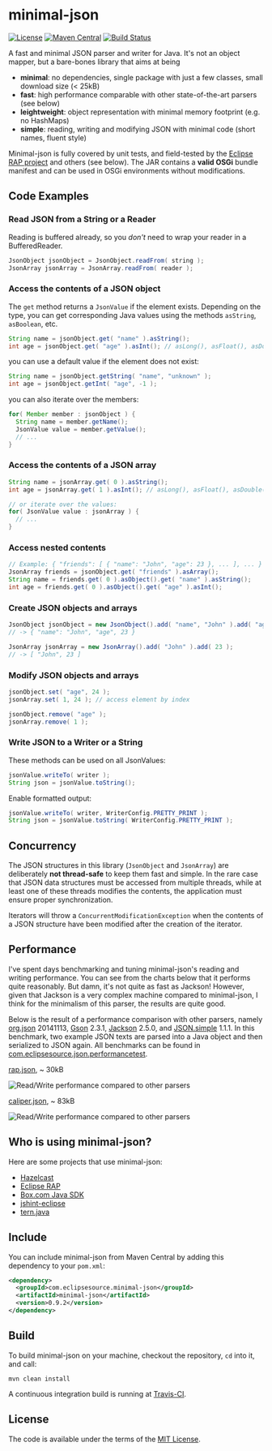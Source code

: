 minimal-json
============

[![License](https://img.shields.io/github/license/ralfstx/minimal-json.svg)](https://github.com/ralfstx/minimal-json/blob/master/LICENSE)
[![Maven Central](https://img.shields.io/maven-central/v/com.eclipsesource.minimal-json/minimal-json.svg)](http://search.maven.org/#search|ga|1|g%3A%22com.eclipsesource.minimal-json%22%20a%3A%22minimal-json%22)
[![Build Status](https://img.shields.io/travis/ralfstx/minimal-json.svg)](http://travis-ci.org/ralfstx/minimal-json)

A fast and minimal JSON parser and writer for Java.
It's not an object mapper, but a bare-bones library that aims at being

* **minimal**: no dependencies, single package with just a few classes, small download size (< 25kB)
* **fast**: high performance comparable with other state-of-the-art parsers (see below)
* **leightweight**: object representation with minimal memory footprint (e.g. no HashMaps)
* **simple**: reading, writing and modifying JSON with minimal code (short names, fluent style)

Minimal-json is fully covered by unit tests, and field-tested by the [Eclipse RAP project](http://eclipse.org/rap) and others (see below). The JAR contains a **valid OSGi** bundle manifest and can be used in OSGi environments without modifications.

Code Examples
-------------

### Read JSON from a String or a Reader

Reading is buffered already, so you *don't* need to wrap your reader in a BufferedReader.

```java
JsonObject jsonObject = JsonObject.readFrom( string );
JsonArray jsonArray = JsonArray.readFrom( reader );
```

### Access the contents of a JSON object

The `get` method returns a `JsonValue` if the element exists. Depending on the type, you can get corresponding Java values using the methods `asString`, `asBoolean`, etc.

```java
String name = jsonObject.get( "name" ).asString();
int age = jsonObject.get( "age" ).asInt(); // asLong(), asFloat(), asDouble(), ...
```

you can use a default value if the element does not exist:

```java
String name = jsonObject.getString( "name", "unknown" );
int age = jsonObject.getInt( "age", -1 );
```

you can also iterate over the members:

```java
for( Member member : jsonObject ) {
  String name = member.getName();
  JsonValue value = member.getValue();
  // ...
}
```

### Access the contents of a JSON array

```java
String name = jsonArray.get( 0 ).asString();
int age = jsonArray.get( 1 ).asInt(); // asLong(), asFloat(), asDouble(), ...

// or iterate over the values:
for( JsonValue value : jsonArray ) {
  // ...
}
```

### Access nested contents

```java
// Example: { "friends": [ { "name": "John", "age": 23 }, ... ], ... }
JsonArray friends = jsonObject.get( "friends" ).asArray();
String name = friends.get( 0 ).asObject().get( "name" ).asString();
int age = friends.get( 0 ).asObject().get( "age" ).asInt();
```

### Create JSON objects and arrays

```java
JsonObject jsonObject = new JsonObject().add( "name", "John" ).add( "age", 23 );
// -> { "name": "John", "age", 23 }

JsonArray jsonArray = new JsonArray().add( "John" ).add( 23 );
// -> [ "John", 23 ]
```

### Modify JSON objects and arrays

```java
jsonObject.set( "age", 24 );
jsonArray.set( 1, 24 ); // access element by index

jsonObject.remove( "age" );
jsonArray.remove( 1 );
```

### Write JSON to a Writer or a String

These methods can be used on all JsonValues:

```java
jsonValue.writeTo( writer );
String json = jsonValue.toString();
```

Enable formatted output:

```java
jsonValue.writeTo( writer, WriterConfig.PRETTY_PRINT );
String json = jsonValue.toString( WriterConfig.PRETTY_PRINT );
```

Concurrency
-----------

The JSON structures in this library (`JsonObject` and `JsonArray`) are deliberately **not thread-safe** to keep them fast and simple. In the rare case that JSON data structures must be accessed from multiple threads, while at least one of these threads modifies the contents, the application must ensure proper synchronization.

Iterators will throw a `ConcurrentModificationException` when the contents of
a JSON structure have been modified after the creation of the iterator.

Performance
-----------

I've spent days benchmarking and tuning minimal-json's reading and writing performance. You can see from the charts below that it performs quite reasonably. But damn, it's not quite as fast as Jackson! However, given that Jackson is a very complex machine compared to minimal-json, I think for the minimalism of this parser, the results are quite good.

Below is the result of a performance comparison with other parsers, namely
[org.json](http://www.json.org/java/index.html) 20141113,
[Gson](http://code.google.com/p/google-gson/) 2.3.1,
[Jackson](http://wiki.fasterxml.com/JacksonHome) 2.5.0, and
[JSON.simple](https://code.google.com/p/json-simple/) 1.1.1.
In this benchmark, two example JSON texts are parsed into a Java object and then serialized to JSON again.
All benchmarks can be found in [com.eclipsesource.json.performancetest](https://github.com/ralfstx/minimal-json/tree/master/com.eclipsesource.json.performancetest).

[rap.json](https://github.com/ralfstx/minimal-json/blob/master/com.eclipsesource.json.performancetest/src/main/resources/input/rap.json), ~ 30kB

![Read/Write performance compared to other parsers](https://raw.github.com/ralfstx/minimal-json/master/com.eclipsesource.json.performancetest/performance-rap.png "Read/Write performance compared to other parsers")

[caliper.json](https://github.com/ralfstx/minimal-json/blob/master/com.eclipsesource.json.performancetest/src/main/resources/input/caliper.json), ~ 83kB

![Read/Write performance compared to other parsers](https://raw.github.com/ralfstx/minimal-json/master/com.eclipsesource.json.performancetest/performance-caliper.png "Read/Write performance compared to other parsers")

Who is using minimal-json?
--------------------------

Here are some projects that use minimal-json:

* [Hazelcast](http://hazelcast.org/)
* [Eclipse RAP](http://eclipse.org/rap)
* [Box.com Java SDK](http://opensource.box.com/box-java-sdk/)
* [jshint-eclipse](https://github.com/eclipsesource/jshint-eclipse)
* [tern.java](https://github.com/angelozerr/tern.java)

Include
-------

You can include minimal-json from Maven Central by adding this dependency to your `pom.xml`:

```xml
<dependency>
  <groupId>com.eclipsesource.minimal-json</groupId>
  <artifactId>minimal-json</artifactId>
  <version>0.9.2</version>
</dependency>
```

Build
-----

To build minimal-json on your machine, checkout the repository, `cd` into it, and call:
```
mvn clean install
```
A continuous integration build is running at [Travis-CI](https://travis-ci.org/ralfstx/minimal-json).

License
-------

The code is available under the terms of the [MIT License](http://opensource.org/licenses/MIT).
